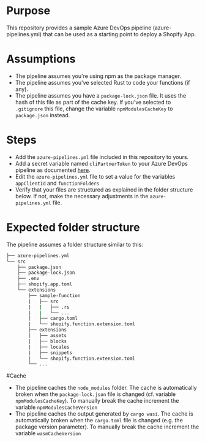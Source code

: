 # Purpose
This repository provides a sample Azure DevOps pipeline (azure-pipelines.yml) that can be used as a starting point to deploy a Shopify App.

# Assumptions
- The pipeline assumes you're using npm as the package manager.
- The pipeline assumes you've selected Rust to code your functions (if any).
- The pipeline assumes you have a `package-lock.json` file.
  It uses the hash of this file as part of the cache key.
  If you've selected to `.gitignore` this file, change the variable `npmModulesCacheKey` to `package.json` instead.

# Steps
- Add the `azure-pipelines.yml` file included in this repository to yours.
- Add a secret variable named `cliPartnerToken` to your Azure DevOps pipeline as documented [here](https://learn.microsoft.com/en-us/azure/devops/pipelines/process/set-secret-variables).
- Edit the `azure-pipelines.yml` file to set a value for the variables `appClientId` and `functionFolders`
- Verify that your files are structured as explained in the folder structure below.
  If not, make the necessary adjustments in the `azure-pipelines.yml` file.

# Expected folder structure
The pipeline assumes a folder structure similar to this:
```bash
├── azure-pipelines.yml
└── src
    ├── package.json
    ├── package-lock.json
    ├── .env
    ├── shopify.app.toml
    └── extensions
        ├── sample-function
        |   ├── src
        |   |   ├── .rs
        |   |   └── ...
        |   ├── cargo.toml
        |   └── shopify.function.extension.toml
        ├── extensions
        |   ├── assets
        |   ├── blocks
        |   ├── locales
        |   ├── snippets
        |   └── shopify.function.extension.toml
        └── ...
```

#Cache
- The pipeline caches the `node_modules` folder. The cache is automatically broken when the `package-lock.json` file is changed (cf. variable `npmModulesCacheKey`). To manually break the cache increment the variable `npmModulesCacheVersion`
- The pipeline caches the output generated by `cargo wasi`. The cache is automatically broken when the `cargo.toml` file is changed (e.g. the package version parameter). To manually break the cache increment the variable `wasmCacheVersion`
